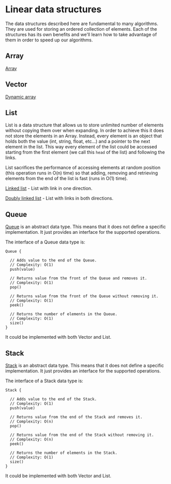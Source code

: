 # Linear data structures

The data structures described here are fundamental to many algorithms.
They are used for storing an ordered collection of elements. Each of the
structures has its own benefits and we'll learn how to take advantage of
them in order to speed up our algorithms.

## Array

[Array](http://en.wikipedia.org/wiki/Array_data_structure)

## Vector

[Dynamic array](http://en.wikipedia.org/wiki/Dynamic_array)

## List

List is a data structure that allows us to store unlimited number of
elements without copying them over when expanding. In order to achieve
this it does not store the elements in an Array. Instead, every element
is an object that holds both the value (int, string, float, etc...) and
a pointer to the next element in the list. This way every element of the
list could be accessed starting from the first element (we call this `head`
of the list) and following the links.

List sacrifices the performance of accessing elements at random position
(this operation runs in O(n) time) so that adding, removing and retrieving
elements from the end of the list is fast (runs in O(1) time).

[Linked list](http://en.wikipedia.org/wiki/Linked_list) - List with link in one direction.

[Doubly linked list](http://en.wikipedia.org/wiki/Doubly_linked_list) - List with
links in both directions.

## Queue

[Queue](http://en.wikipedia.org/wiki/Queue_%28abstract_data_type%29) is an
abstract data type. This means that it does not define a specific implementation.
It just provides an interface for the supported operations.

The interface of a Queue data type is:

```
Queue {

  // Adds value to the end of the Queue.
  // Complexity: O(1)
  push(value)

  // Returns value from the front of the Queue and removes it.
  // Complexity: O(1)
  pop()

  // Returns value from the front of the Queue without removing it.
  // Complexity: O(1)
  peek()

  // Returns the number of elements in the Queue.
  // Complexity: O(1)
  size()
}
```

It could be implemented with both Vector and List.

## Stack

[Stack](http://en.wikipedia.org/wiki/Stack_%28abstract_data_type%29) is an
abstract data type. This means that it does not define a specific implementation.
It just provides an interface for the supported operations.

The interface of a Stack data type is:

```
Stack {

  // Adds value to the end of the Stack.
  // Complexity: O(1)
  push(value)

  // Returns value from the end of the Stack and removes it.
  // Complexity: O(n)
  pop()

  // Returns value from the end of the Stack without removing it.
  // Complexity: O(n)
  peek()

  // Returns the number of elements in the Stack.
  // Complexity: O(1)
  size()
}
```

It could be implemented with both Vector and List.
